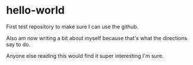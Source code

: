# hello-world
First test repository to make sure I can use the github.

Also am now writing a bit about myself because that's what the directions say to do.

Anyone else reading this would find it super interesting I'm sure.
